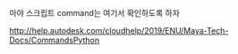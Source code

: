 마야 스크립트 command는
여기서 확인하도록 하자

http://help.autodesk.com/cloudhelp/2019/ENU/Maya-Tech-Docs/CommandsPython